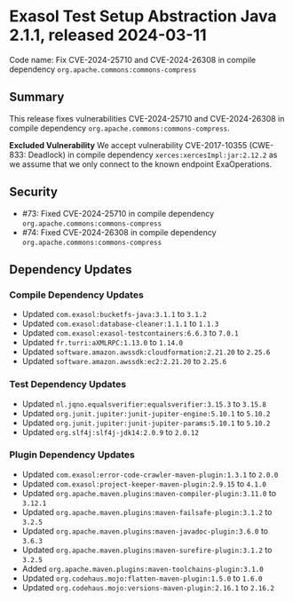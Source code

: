 # Exasol Test Setup Abstraction Java 2.1.1, released 2024-03-11

Code name: Fix CVE-2024-25710 and CVE-2024-26308 in compile dependency `org.apache.commons:commons-compress`

## Summary

This release fixes vulnerabilities CVE-2024-25710 and CVE-2024-26308 in compile dependency `org.apache.commons:commons-compress`.

**Excluded Vulnerability** We accept vulnerability CVE-2017-10355 (CWE-833: Deadlock) in compile dependency `xerces:xercesImpl:jar:2.12.2` as we assume that we only connect to the known endpoint ExaOperations.

## Security

* #73: Fixed CVE-2024-25710 in compile dependency `org.apache.commons:commons-compress`
* #74: Fixed CVE-2024-26308 in compile dependency `org.apache.commons:commons-compress`

## Dependency Updates

### Compile Dependency Updates

* Updated `com.exasol:bucketfs-java:3.1.1` to `3.1.2`
* Updated `com.exasol:database-cleaner:1.1.1` to `1.1.3`
* Updated `com.exasol:exasol-testcontainers:6.6.3` to `7.0.1`
* Updated `fr.turri:aXMLRPC:1.13.0` to `1.14.0`
* Updated `software.amazon.awssdk:cloudformation:2.21.20` to `2.25.6`
* Updated `software.amazon.awssdk:ec2:2.21.20` to `2.25.6`

### Test Dependency Updates

* Updated `nl.jqno.equalsverifier:equalsverifier:3.15.3` to `3.15.8`
* Updated `org.junit.jupiter:junit-jupiter-engine:5.10.1` to `5.10.2`
* Updated `org.junit.jupiter:junit-jupiter-params:5.10.1` to `5.10.2`
* Updated `org.slf4j:slf4j-jdk14:2.0.9` to `2.0.12`

### Plugin Dependency Updates

* Updated `com.exasol:error-code-crawler-maven-plugin:1.3.1` to `2.0.0`
* Updated `com.exasol:project-keeper-maven-plugin:2.9.15` to `4.1.0`
* Updated `org.apache.maven.plugins:maven-compiler-plugin:3.11.0` to `3.12.1`
* Updated `org.apache.maven.plugins:maven-failsafe-plugin:3.1.2` to `3.2.5`
* Updated `org.apache.maven.plugins:maven-javadoc-plugin:3.6.0` to `3.6.3`
* Updated `org.apache.maven.plugins:maven-surefire-plugin:3.1.2` to `3.2.5`
* Added `org.apache.maven.plugins:maven-toolchains-plugin:3.1.0`
* Updated `org.codehaus.mojo:flatten-maven-plugin:1.5.0` to `1.6.0`
* Updated `org.codehaus.mojo:versions-maven-plugin:2.16.1` to `2.16.2`
